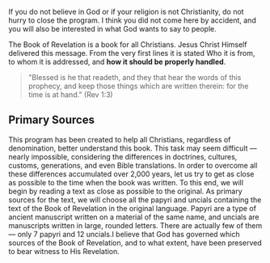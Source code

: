 If you do not believe in God or if your religion is not Christianity, do not hurry to close the program. I think you did not come here by accident, and you will also be interested in what God wants to say to people.

The Book of Revelation is a book for all Christians. Jesus Christ Himself delivered this message. From the very first lines it is stated Who it is from, to whom it is addressed, and **how it should be properly handled**. 

> "Blessed is he that readeth, and they that hear the words of this prophecy, and keep those things which are written therein: for the time is at hand." (Rev 1:3)

## Primary Sources

This program has been created to help all Christians, regardless of denomination, better understand this book. This task may seem difficult — nearly impossible, considering the differences in doctrines, cultures, customs, generations, and even Bible translations. In order to overcome all these differences accumulated over 2,000 years, let us try to get as close as possible to the time when the book was written. To this end, we will begin by reading a text as close as possible to the original. As primary sources for the text, we will choose all the papyri and uncials containing the text of the Book of Revelation in the original language. Papyri are a type of ancient manuscript written on a material of the same name, and uncials are manuscripts written in large, rounded letters. There are actually few of them — only 7 papyri and 12 uncials.I believe that God has governed which sources of the Book of Revelation, and to what extent, have been preserved to bear witness to His Revelation.
